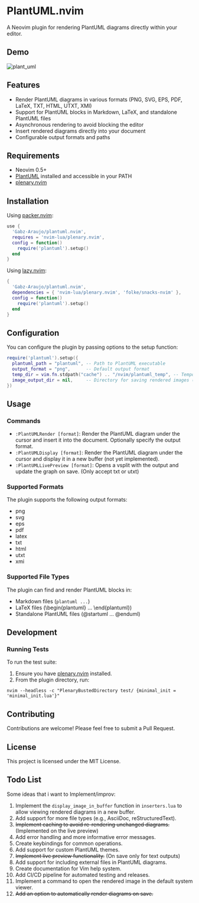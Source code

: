 # PlantUML.nvim

A Neovim plugin for rendering PlantUML diagrams directly within your editor.

## Demo

![plant_uml](https://github.com/user-attachments/assets/80669717-e29e-4bb0-9316-8094812ac505)

## Features

- Render PlantUML diagrams in various formats (PNG, SVG, EPS, PDF, LaTeX, TXT, HTML, UTXT, XMI)
- Support for PlantUML blocks in Markdown, LaTeX, and standalone PlantUML files
- Asynchronous rendering to avoid blocking the editor
- Insert rendered diagrams directly into your document
- Configurable output formats and paths

## Requirements

- Neovim 0.5+
- [PlantUML](https://plantuml.com/starting) installed and accessible in your PATH
- [plenary.nvim](https://github.com/nvim-lua/plenary.nvim)

## Installation

Using [packer.nvim](https://github.com/wbthomason/packer.nvim):

```lua
use {
  'Gabz-Araujo/plantuml.nvim',
  requires = 'nvim-lua/plenary.nvim',
  config = function()
    require('plantuml').setup()
  end
}
```

Using [lazy.nvim](https://github.com/folke/lazy.nvim):

```lua
{
  'Gabz-Araujo/plantuml.nvim',
  dependencies = { 'nvim-lua/plenary.nvim', 'folke/snacks-nvim' },
  config = function()
    require('plantuml').setup()
  end
}
```

## Configuration

You can configure the plugin by passing options to the setup function:

```lua
require('plantuml').setup({
  plantuml_path = "plantuml", -- Path to PlantUML executable
  output_format = "png",      -- Default output format
  temp_dir = vim.fn.stdpath("cache") .. "/nvim/plantuml_temp", -- Temporary directory for PlantUML files
  image_output_dir = nil,     -- Directory for saving rendered images (nil = same as document)
})
```

## Usage

### Commands

- `:PlantUMLRender [format]`: Render the PlantUML diagram under the cursor and insert it into the document. Optionally specify the output format.
- `:PlantUMLDisplay [format]`: Render the PlantUML diagram under the cursor and display it in a new buffer (not yet implemented).
- `:PlantUMLLivePreview [format]`: Opens a vsplit with the output and update the graph on save. (Only accept txt or utxt)

### Supported Formats

The plugin supports the following output formats:

- png
- svg
- eps
- pdf
- latex
- txt
- html
- utxt
- xmi

### Supported File Types

The plugin can find and render PlantUML blocks in:

- Markdown files (`plantuml ...`)
- LaTeX files (\begin{plantuml} ... \end{plantuml})
- Standalone PlantUML files (@startuml ... @enduml)

## Development

### Running Tests

To run the test suite:

1. Ensure you have [plenary.nvim](https://github.com/nvim-lua/plenary.nvim) installed.
2. From the plugin directory, run:

```
nvim --headless -c "PlenaryBustedDirectory test/ {minimal_init = 'minimal_init.lua'}"
```

## Contributing

Contributions are welcome! Please feel free to submit a Pull Request.

## License

This project is licensed under the MIT License.

## Todo List

Some ideas that i want to Implement/improv:

1. Implement the `display_image_in_buffer` function in `inserters.lua` to allow viewing rendered diagrams in a new buffer.
2. Add support for more file types (e.g., AsciiDoc, reStructuredText).
3. <s>Implement caching to avoid re-rendering unchanged diagrams.</s> (Implemented on the live
   preview)
4. Add error handling and more informative error messages.
5. Create keybindings for common operations.
6. Add support for custom PlantUML themes.
7. <s>Implement live preview functionality.</s> (On save only for text outputs)
8. Add support for including external files in PlantUML diagrams.
9. Create documentation for Vim help system.
10. Add CI/CD pipeline for automated testing and releases.
11. Implement a command to open the rendered image in the default system viewer.
12. <s>Add an option to automatically render diagrams on save.</s>
